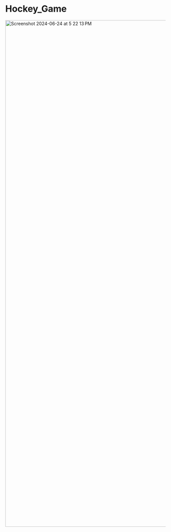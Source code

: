 # Hockey_Game

<img width="1595" alt="Screenshot 2024-06-24 at 5 22 13 PM" src="https://github.com/n3w10n/Hockey_Game/assets/142721450/d5339058-cb6a-42d7-a793-80479d51617c">
